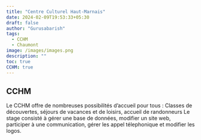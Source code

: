 ```yaml
---
title: "Centre Culturel Haut-Marnais"
date: 2024-02-09T19:53:33+05:30
draft: false
author: "Gurusabarish"
tags:
  - CCHM
  - Chaumont
image: /images/images.png
description: ""
toc: true
CCHM: true
---
```


## CCHM

Le CCHM offre de nombreuses possibilités d’accueil pour tous : Classes de découvertes, séjours de vacances et de loisirs, accueil de randonneurs
Le stage consisté à gérer une base de données, modifier un site web, participer à une communication, gérer les appel télephonique et modifier les logos.

